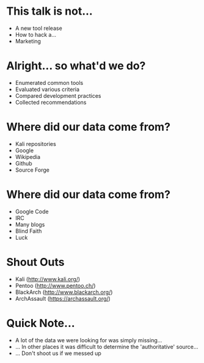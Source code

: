 <!SLIDE bullets>

# This talk is not...

* A new tool release
* How to hack a...
* Marketing

<!SLIDE bullets>

# Alright... so what'd we do?

* Enumerated common tools
* Evaluated various criteria
* Compared development practices
* Collected recommendations

<!SLIDE bullets>

# Where did our data come from?

* Kali repositories
* Google
* Wikipedia
* Github
* Source Forge

<!SLIDE bullets>

# Where did our data come from?

* Google Code
* IRC
* Many blogs
* Blind Faith
* Luck

<!SLIDE bullets>

# Shout Outs

* Kali (http://www.kali.org/)
* Pentoo (http://www.pentoo.ch/)
* BlackArch (http://www.blackarch.org/)
* ArchAssault (https://archassault.org/)

<!SLIDE bullets incremental>

# Quick Note...

* A lot of the data we were looking for was simply missing...
* ... In other places it was difficult to determine the 'authoritative' source...
* ... Don't shoot us if we messed up

